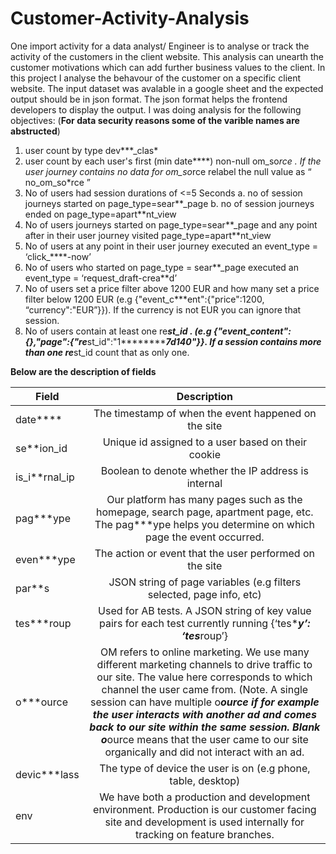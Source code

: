 # Customer-Activity-Analysis
One import activity for a data analyst/ Engineer is to analyse or track the activity of the customers in the client website. This analysis can unearth the customer motivations which can add further business values to the client. 
In this project I analyse the behavour of the customer on a specific client website. The input dataset was avalable in a google sheet and the expected output should be in json format. The json format helps the frontend developers to display the output.
I was doing analysis for the following objectives: (**For data security reasons some of the varible names are abstructed**)
1. user count by type dev***_clas*
2. user count by each user's first (min date****) non-null om_so*rce . If the user journey contains no data for om_so*rce relabel the null value as “ no_om_so*rce ”
3. No of users had session durations of <=5 Seconds
        a. no of session journeys started on page_type=sear**_page
        b. no of session journeys ended on page_type=apart**nt_view
4. No of users journeys started on page_type=sear**_page and any point after in their user journey visited page_type=apart**nt_view       
5. No of users at any point in their user journey executed an event_type = ‘click_****-now’
6. No of users who started on page_type = sear**_page executed an event_type = ‘request_draft-crea**d’
7. No of users set a price filter above 1200 EUR and how many set a price filter below 1200 EUR (e.g {"event_c***ent":{"price":1200, “currency":"EUR”}}). If the
   currency is not EUR you can ignore that session.
8. No of users contain at least one re***st_id . (e.g {"event_content":{},"page":{"re***st_id":"1***********7d140"}}. If a session contains more than one re***st_id count that as only one.

**Below are the description of fields**


| Field         | Description                                                   | 
| ------------- |:-----------------------------------------------------:| 
| date****      | The timestamp of when the event happened on the site  |
| se**ion_id    | Unique id assigned to a user based on their cookie    | 
| is_i**rnal_ip | Boolean to denote whether the IP address is internal  |  
| pag***ype     | Our platform has many pages such as the homepage, search page, apartment page, etc. The pag***ype helps you determine on which page the event occurred.        |
|even***ype      | The action or event that the user performed on the site |
| par**s        | JSON string of page variables (e.g filters selected, page info, etc) |
| tes***roup   |  Used for AB tests. A JSON string of key value pairs for each test currently running {‘tes****y’: ‘tes***roup’} |
| o***ource    | OM refers to online marketing. We use many different marketing channels to drive traffic to our site. The value here corresponds to which channel the user came                  from. (Note. A single session can have multiple o***ource if for example the user interacts with another ad and comes back to our site within the same session.                  Blank o***ource means that the user came to our site organically and did not interact with an ad. |
| devic***lass | The type of device the user is on (e.g phone, table, desktop) |
| env          |   We have both a production and development environment. Production is our customer facing site and development is used internally for tracking on feature branches.


